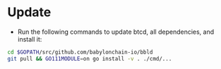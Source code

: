 # Update

* Run the following commands to update btcd, all dependencies, and install it:

```bash
cd $GOPATH/src/github.com/babylonchain-io/bbld
git pull && GO111MODULE=on go install -v . ./cmd/...
```
